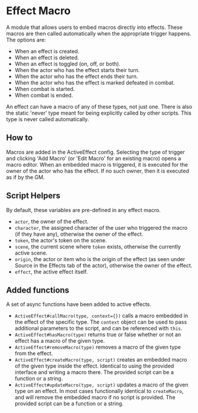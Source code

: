 # Effect Macro

A module that allows users to embed macros directly into effects.
These macros are then called automatically when the appropriate trigger happens. The options are:

- When an effect is created.
- When an effect is deleted.
- When an effect is toggled (on, off, or both).
- When the actor who has the effect starts their turn.
- When the actor who has the effect ends their turn.
- When the actor who has the effect is marked defeated in combat.
- When combat is started.
- When combat is ended.

An effect can have a macro of any of these types, not just one. There is also the static 'never' type meant for being explicitly called by other scripts. This type is never called automatically.

## How to
Macros are added in the ActiveEffect config. Selecting the type of trigger and clicking 'Add Macro' (or 'Edit Macro' for an existing macro) opens a macro editor.
When an embedded macro is triggered, it is executed for the owner of the actor who has the effect. If no such owner, then it is executed as if by the GM.

## Script Helpers
By default, these variables are pre-defined in any effect macro.
* `actor`, the owner of the effect.
* `character`, the assigned character of the user who triggered the macro (if they have any), otherwise the owner of the effect.
* `token`, the actor's token on the scene.
* `scene`, the current scene where `token` exists, otherwise the currently active scene.
* `origin`, the actor or item who is the origin of the effect (as seen under Source in the Effects tab of the actor), otherwise the owner of the effect.
* `effect`, the active effect itself.

## Added functions
A set of async functions have been added to active effects.
* `ActiveEffect#callMacro(type, context={})` calls a macro embedded in the effect of the specific type. The `context` object can be used to pass additional parameters to the script, and can be referenced with `this`.
* `ActiveEffect#hasMacro(type)` returns true or false whether or not an effect has a macro of the given type.
* `ActiveEffect#removeMacro(type)` removes a macro of the given type from the effect.
* `ActiveEffect#createMacro(type, script)` creates an embedded macro of the given type inside the effect. Identical to using the provided interface and writing a macro there. The provided script can be a function or a string.
* `ActiveEffect#updateMacro(type, script)` updates a macro of the given type on an effect. In most cases functionally identical to `createMacro`, and will remove the embedded macro if no script is provided. The provided script can be a function or a string.
